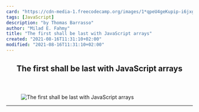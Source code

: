 ```yaml
---
card: "https://cdn-media-1.freecodecamp.org/images/1*qpeU4geKupip-i6jxgxF9Q.jpeg"
tags: [JavaScript]
description: "by Thomas Barrasso"
author: "Milad E. Fahmy"
title: "The first shall be last with JavaScript arrays"
created: "2021-08-16T11:31:10+02:00"
modified: "2021-08-16T11:31:10+02:00"
---
```

<div class="site-wrapper">
<main id="site-main" class="site-main outer">
<div class="inner">
<article class="post-full post tag-javascript tag-software-development tag-programming tag-web-development tag-technology ">
<header class="post-full-header">
<h1 class="post-full-title">The first shall be last with JavaScript arrays</h1>
</header>
<figure class="post-full-image">
<picture>
<source media="(max-width: 700px)" sizes="1px" srcset="data:image/gif;base64,R0lGODlhAQABAIAAAAAAAP///yH5BAEAAAAALAAAAAABAAEAAAIBRAA7 1w">
<source media="(min-width: 701px)" sizes="(max-width: 800px) 400px,
(max-width: 1170px) 700px,
1400px" srcset="https://cdn-media-1.freecodecamp.org/images/1*qpeU4geKupip-i6jxgxF9Q.jpeg 300w,
https://cdn-media-1.freecodecamp.org/images/1*qpeU4geKupip-i6jxgxF9Q.jpeg 600w,
https://cdn-media-1.freecodecamp.org/images/1*qpeU4geKupip-i6jxgxF9Q.jpeg 1000w,
https://cdn-media-1.freecodecamp.org/images/1*qpeU4geKupip-i6jxgxF9Q.jpeg 2000w">
<img onerror="this.style.display='none'" src="https://cdn-media-1.freecodecamp.org/images/1*qpeU4geKupip-i6jxgxF9Q.jpeg" alt="The first shall be last with JavaScript arrays">
</picture>
</figure>
<section class="post-full-content">
<div class="post-content medium-migrated-article">
</div>
<hr>
</section>
</article>
</div>
</main>
</div>
<!-- Google Tag Manager (noscript) -->
<!-- End Google Tag Manager (noscript) -->
